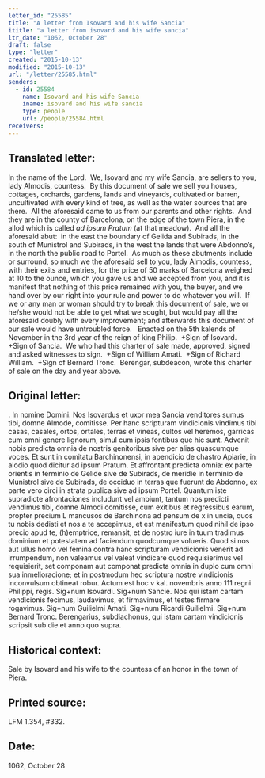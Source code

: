```yaml
---
letter_id: "25585"
title: "A letter from Isovard and his wife Sancia"
ititle: "a letter from isovard and his wife sancia"
ltr_date: "1062, October 28"
draft: false
type: "letter"
created: "2015-10-13"
modified: "2015-10-13"
url: "/letter/25585.html"
senders:
  - id: 25584
    name: Isovard and his wife Sancia
    iname: isovard and his wife sancia
    type: people
    url: /people/25584.html
receivers:
---
```

<h2> Translated letter:</h2><p>In the name of the Lord.&nbsp; We, Isovard and my wife Sancia, are sellers to you, lady Almodis, countess.&nbsp; By this document of sale we sell you houses, cottages, orchards, gardens, lands and vineyards, cultivated or barren, uncultivated with every kind of tree, as well as the water sources that are there.&nbsp; All the aforesaid came to us from our parents and other rights.&nbsp; And they are in the county of Barcelona, on the edge of the town Piera, in the allod which is called <i>ad ipsum Pratum</i> (at that meadow).&nbsp; And all the aforesaid abut:&nbsp; in the east the boundary of Gelida and Subirads, in the south of Munistrol and Subirads, in the west the lands that were Abdonno’s, in the north the public road to Portel.&nbsp; As much as these abutments include or surround, so much we the aforesaid sell to you, lady Almodis, countess, with their exits and entries, for the price of 50 marks of Barcelona weighed at 10 to the ounce, which you gave us and we accepted from you, and it is manifest that nothing of this price remained with you, the buyer, and we hand over by our right into your rule and power to do whatever you will.&nbsp; If we or any man or woman should try to break this document of sale, we or he/she would not be able to get what we sought, but would pay all the aforesaid doubly with every improvement; and afterwards this document of our sale would have untroubled force.&nbsp;&nbsp; Enacted on the 5th kalends of November in the 3rd year of the reign of king Philip.&nbsp; +Sign of Isovard.&nbsp; +Sign of Sancia.&nbsp; We who had this charter of sale made, approved, signed and asked witnesses to sign.&nbsp; +Sign of William Amati.&nbsp; +Sign of Richard William.&nbsp; +Sign of Bernard Tronc.&nbsp; Berengar, subdeacon, wrote this charter of sale on the day and year above.</p><h2 class="mt-4"> Original letter:</h2><p class="Bodytext21">. In nomine Domini. Nos Isovardus et uxor mea Sancia venditores sumus tibi, domne Almode, comitisse. Per hanc scripturam vindicionis vindimus tibi casas, casales, ortos, ortales, terras et vineas, cultos vel heremos, garricas cum omni genere lignorum, simul cum ipsis fontibus que hic sunt. Advenit nobis predicta omnia de nostris genitoribus sive per alias quascumque voces. Et sunt in comitatu Barchinonensi, in apendicio de chastro Apiarie, in alodio quod dicitur ad ipsum Pratum. Et affrontant predicta omnia: ex parte orientis in terminio de Gelide sive de Subirads, de meridie in terminio de Munistrol sive de Subirads, de occiduo in terras que fuerunt de Abdonno, ex parte vero circi in strata puplica sive ad ipsum Portel. Quantum iste supradicte afrontaciones includunt vel ambiunt, tantum nos predicti vendimus tibi, domne Almodi comitisse, cum exitibus et regressibus earum, propter precium L mancusos de Barchinona ad pensum de x in uncia, quos tu nobis dedisti et nos a te accepimus, et est manifestum quod nihil de ipso precio apud te, (h)emptrice, remansit, et de nostro iure in tuum tradimus dominium et potestatem ad faciendum quodcumque volueris. Quod si nos aut ullus homo vel femina contra hanc scripturam vendicionis venerit ad irrumpendum, non valeamus vel valeat vindicare quod requisierimus vel requisierit, set componam aut componat predicta omnia in duplo cum omni sua inmelioracione; et in postmodum hec scriptura nostre vindicionis inconvulsum obtineat robur. Actum est hoc v kal. novembris anno 111 regni Philippi, regis. Sig+num Isovardi. Sig+num Sancie. Nos qui istam cartam vendicionis fecimus, laudavimus, et firmavimus, et testes firmare rogavimus. Sig+num Gui­lielmi Amati. Sig+num Ricardi Guilielmi. Sig+num Bernard Tronc. Berengarius, subdiachonus, qui istam cartam vindicionis scripsit sub die et anno quo supra.</p><h2 class="mt-4"> Historical context:</h2><p>Sale by Isovard and his wife to the countess of an honor in the town of Piera.</p><h2 class="mt-4"> Printed source:</h2><p>LFM 1.354, #332.</p><h2 class="mt-4"> Date:</h2>1062, October 28